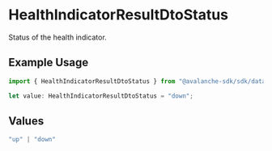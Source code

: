 # HealthIndicatorResultDtoStatus

Status of the health indicator.

## Example Usage

```typescript
import { HealthIndicatorResultDtoStatus } from "@avalanche-sdk/sdk/data/models/components";

let value: HealthIndicatorResultDtoStatus = "down";
```

## Values

```typescript
"up" | "down"
```